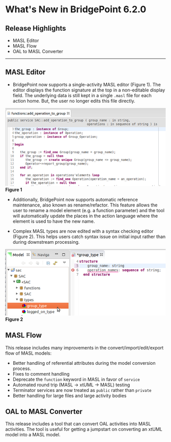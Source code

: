 What's New in BridgePoint 6.2.0
========================

Release Highlights
-------
* MASL Editor
* MASL Flow
* OAL to MASL Converter

-------------------------------------------------------------------------------

MASL Editor
------
* BridgePoint now supports a single-activity MASL editor (Figure 1).  The editor 
displays the function signature at the top in a non-editable display field.  The 
underlying data is still kept in a single ```.masl``` file for each action home. But, 
the user no longer edits this file directly.    

![MASL Editor](masl_editor.png)  
__Figure 1__  

* Additionally, BridgePoint now supports automatic reference maintenance, also 
known as rename/refactor.  This feature allows the user to rename a model element
(e.g. a function parameter) and the tool will automatically update the places in 
the action language where the element is used to have the new name.  

* Complex MASL types are now edited with a syntax checking editor (Figure 2). This 
helps users catch syntax issue on initial input rather than during downstream processing.  

![Type Editor](type_editor.png)  
__Figure 2__  

  
MASL Flow
------
This release includes many improvements in the convert/import/edit/export flow of MASL 
models:    

  * Better handling of referential attributes during the model conversion process.   
  * Fixes to comment handling
  * Deprecate the ```function``` keyword in MASL in favor of ```service```
  * Automated round trip (MASL -> xtUML -> MASL) testing  
  * Terminator services are now treated as ```public``` rather than ```private```
  * Better handling for large files and large activity bodies

OAL to MASL Converter
------
This release includes a tool that can convert OAL activities into MASL activities.
The tool is useful for getting a jumpstart on converting an xtUML model into a
MASL model.   

